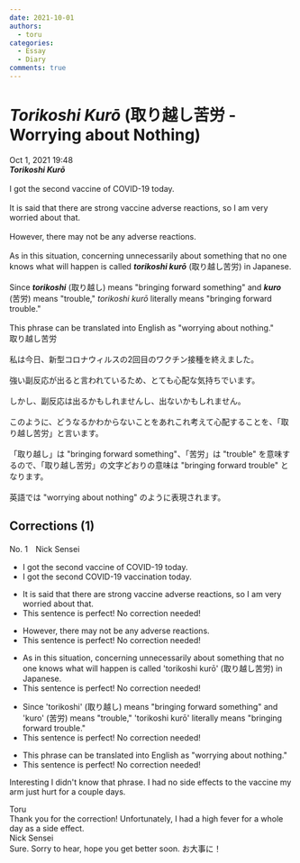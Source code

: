 ```yaml
---
date: 2021-10-01
authors:
  - toru
categories:
  - Essay
  - Diary
comments: true
---
```


# <strong><em>Torikoshi Kurō</strong></em> (取り越し苦労 - Worrying about Nothing)
<div class="date">Oct 1, 2021 19:48</div>
<div id="post"><div id="body_show_ori">
<strong><em>Torikoshi Kurō</strong></em><br/><br/>I got the second vaccine of COVID-19 today.<br/><br/>It is said that there are strong vaccine adverse reactions, so I am very worried about that.<br/><br/>However, there may not be any adverse reactions.<br/><br/>As in this situation, concerning unnecessarily about something that no one knows what will happen is called <strong><em>torikoshi kurō</em></strong> (取り越し苦労) in Japanese.<br/><br/>Since <strong><em>torikoshi</em></strong> (取り越し) means "bringing forward something" and <strong><em>kuro</em></strong> (苦労) means "trouble," <em>torikoshi kurō</em> literally means "bringing forward trouble."<br/><br/>This phrase can be translated into English as "worrying about nothing."
</div></div>

<!-- more -->

<div id="post_ja"><div id="body_show_mo">
取り越し苦労<br/><br/>私は今日、新型コロナウィルスの2回目のワクチン接種を終えました。<br/><br/>強い副反応が出ると言われているため、とても心配な気持ちでいます。<br/><br/>しかし、副反応は出るかもしれませんし、出ないかもしれません。<br/><br/>このように、どうなるかわからないことをあれこれ考えて心配することを、「取り越し苦労」と言います。<br/><br/>「取り越し」は "bringing forward something"、「苦労」は "trouble" を意味するので、「取り越し苦労」の文字どおりの意味は "bringing forward trouble" となります。<br/><br/>英語では "worrying about nothing" のように表現されます。
</div></div>

## Corrections (1)
<div id="block"><div class="first_name"> No. 1　<span class="just_name">Nick Sensei</span></div><div id="block2">
<ul class="correction_field">
<li class="incorrect">I got the second vaccine of COVID-19 today.</li>
<li class="corrected correct">
<span class="f_blue">I got the second COVID-19 vaccination today.</span>
</li>
</ul>
<ul class="correction_field">
<li class="incorrect">It is said that there are strong vaccine adverse reactions, so I am very worried about that.</li>
<li class="corrected perfect">This sentence is perfect! No correction needed!</li>
</ul>
<ul class="correction_field">
<li class="incorrect">However, there may not be any adverse reactions.</li>
<li class="corrected perfect">This sentence is perfect! No correction needed!</li>
</ul>
<ul class="correction_field">
<li class="incorrect">As in this situation, concerning unnecessarily about something that no one knows what will happen is called 'torikoshi kurō' (取り越し苦労) in Japanese.</li>
<li class="corrected perfect">This sentence is perfect! No correction needed!</li>
</ul>
<ul class="correction_field">
<li class="incorrect">Since 'torikoshi' (取り越し) means "bringing forward something" and 'kuro' (苦労) means "trouble," 'torikoshi kurō' literally means "bringing forward trouble."</li>
<li class="corrected perfect">This sentence is perfect! No correction needed!</li>
</ul>
<ul class="correction_field">
<li class="incorrect">This phrase can be translated into English as "worrying about nothing."</li>
<li class="corrected perfect">This sentence is perfect! No correction needed!</li>
</ul>
<p class="comment_small">
 Interesting I didn't know that phrase. I had no side effects to the vaccine my arm just hurt for a couple days.
</p>

</div><div class="name"><span class="just_name">Toru</span><br>
Thank you for the correction! Unfortunately, I had a high fever for a whole day as a side effect.
</div>
<div class="name"><span class="just_name">Nick Sensei</span><br>
Sure. Sorry to hear, hope you get better soon. お大事に！
</div>
</div>

